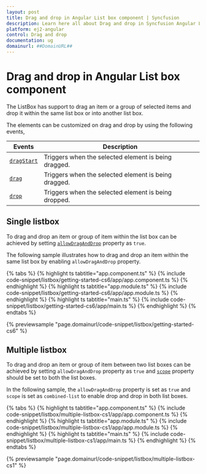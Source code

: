 ```yaml
---
layout: post
title: Drag and drop in Angular List box component | Syncfusion
description: Learn here all about Drag and drop in Syncfusion Angular List box component of Syncfusion Essential JS 2 and more.
platform: ej2-angular
control: Drag and drop 
documentation: ug
domainurl: ##DomainURL##
---
```


# Drag and drop in Angular List box component

The ListBox has support to drag an item or a group of selected items and drop it within the same list box or into another list box.

The elements can be customized on drag and drop by using the following events,

| Events | Description |
|------|------|
| [`dragStart`](https://ej2.syncfusion.com/angular/documentation/api/list-box/#dragstart) | Triggers when the selected element is being dragged. |
| [`drag`](https://ej2.syncfusion.com/angular/documentation/api/list-box/#drag) | Triggers when the selected element is being dragged. |
| [`drop`](https://ej2.syncfusion.com/angular/documentation/api/list-box/#drop) | Triggers when the selected element is being dropped. |

## Single listbox

To drag and drop an item or group of item within the list box can be achieved by setting [`allowDragAndDrop`](https://ej2.syncfusion.com/angular/documentation/api/list-box/#allowdraganddrop) property as `true`.

The following sample illustrates how to drag and drop an item within the same list box by enabling `allowDragAndDrop` property.

{% tabs %}
{% highlight ts tabtitle="app.component.ts" %}
{% include code-snippet/listbox/getting-started-cs6/app/app.component.ts %}
{% endhighlight %}
{% highlight ts tabtitle="app.module.ts" %}
{% include code-snippet/listbox/getting-started-cs6/app/app.module.ts %}
{% endhighlight %}
{% highlight ts tabtitle="main.ts" %}
{% include code-snippet/listbox/getting-started-cs6/app/main.ts %}
{% endhighlight %}
{% endtabs %}
  
{% previewsample "page.domainurl/code-snippet/listbox/getting-started-cs6" %}

## Multiple listbox

To drag and drop an item or group of item between two list boxes can be achieved by setting `allowDragAndDrop` property as `true` and [`scope`](https://ej2.syncfusion.com/angular/documentation/api/list-box/#scope) property should be set to both the list boxes.

In the following sample, the `allowDragAndDrop` property is set as `true` and `scope` is set as `combined-list` to enable drop and drop in both list boxes.

{% tabs %}
{% highlight ts tabtitle="app.component.ts" %}
{% include code-snippet/listbox/multiple-listbox-cs1/app/app.component.ts %}
{% endhighlight %}
{% highlight ts tabtitle="app.module.ts" %}
{% include code-snippet/listbox/multiple-listbox-cs1/app/app.module.ts %}
{% endhighlight %}
{% highlight ts tabtitle="main.ts" %}
{% include code-snippet/listbox/multiple-listbox-cs1/app/main.ts %}
{% endhighlight %}
{% endtabs %}
  
{% previewsample "page.domainurl/code-snippet/listbox/multiple-listbox-cs1" %}